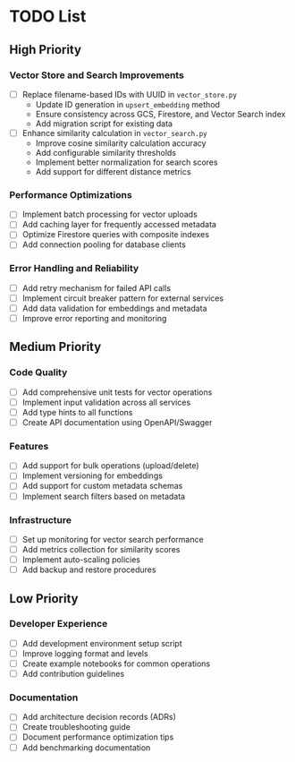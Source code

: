 # TODO List

## High Priority

### Vector Store and Search Improvements
- [ ] Replace filename-based IDs with UUID in `vector_store.py`
  - Update ID generation in `upsert_embedding` method
  - Ensure consistency across GCS, Firestore, and Vector Search index
  - Add migration script for existing data
- [ ] Enhance similarity calculation in `vector_search.py`
  - Improve cosine similarity calculation accuracy
  - Add configurable similarity thresholds
  - Implement better normalization for search scores
  - Add support for different distance metrics

### Performance Optimizations
- [ ] Implement batch processing for vector uploads
- [ ] Add caching layer for frequently accessed metadata
- [ ] Optimize Firestore queries with composite indexes
- [ ] Add connection pooling for database clients

### Error Handling and Reliability
- [ ] Add retry mechanism for failed API calls
- [ ] Implement circuit breaker pattern for external services
- [ ] Add data validation for embeddings and metadata
- [ ] Improve error reporting and monitoring

## Medium Priority

### Code Quality
- [ ] Add comprehensive unit tests for vector operations
- [ ] Implement input validation across all services
- [ ] Add type hints to all functions
- [ ] Create API documentation using OpenAPI/Swagger

### Features
- [ ] Add support for bulk operations (upload/delete)
- [ ] Implement versioning for embeddings
- [ ] Add support for custom metadata schemas
- [ ] Implement search filters based on metadata

### Infrastructure
- [ ] Set up monitoring for vector search performance
- [ ] Add metrics collection for similarity scores
- [ ] Implement auto-scaling policies
- [ ] Add backup and restore procedures

## Low Priority

### Developer Experience
- [ ] Add development environment setup script
- [ ] Improve logging format and levels
- [ ] Create example notebooks for common operations
- [ ] Add contribution guidelines

### Documentation
- [ ] Add architecture decision records (ADRs)
- [ ] Create troubleshooting guide
- [ ] Document performance optimization tips
- [ ] Add benchmarking documentation 